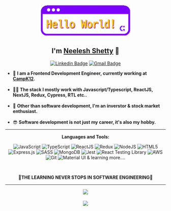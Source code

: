 <h3 align="center">
  <img src="https://raw.githubusercontent.com/neeleshio/neeleshio/master/helloworld.gif" height="100">
</h3>

<div align="center">
<h2> I'm <a href="https://linkedin.com/in/neeleshio">Neelesh Shetty</a> 👋</h2>

[![Linkedin Badge](https://img.shields.io/badge/-neeleshio-blue?style=flat&logo=Linkedin&logoColor=white&link=https://www.linkedin.com/in/neeleshio)](https://www.linkedin.com/in/neeleshio) [![Gmail Badge](https://img.shields.io/badge/-neeleshiodev-c14438?style=flat&logo=Gmail&logoColor=white&link=mailto:neeleshiodev@gmail.com)](mailto:neeleshiodev@gmail.com)
</div>
  
<ul>
  <li>🚀 <b>I am a Frontend Development Engineer, currently working at <a href="https://www.campk12.com/" target="_blank">CampK12</a>.</b></li>
  <br/>
  <li>👨‍💻 <b>The stack I mostly work with Javascript/Typescript, ReactJS, NextJS, Redux, Cypress, RTL etc..</b></li>
  <br/>
  <li>🧐 <b>Other than software development, I'm an inverstor & stock market enthusiast.</b></li>
  <br/>
  <li>😎 <b>Software development is not just my career, it's also my hobby.</b></li>
</ul>
  
<hr/>

<div align="center">
  
**Languages and Tools:**  

![JavaScript](https://img.shields.io/badge/javascript-%23404d59.svg?style=flat&logo=javascript&logoColor=F7F700)
![TypeScript](https://img.shields.io/badge/typescript-2F74C0.svg?style=flat&logo=typescript&logoColor=white)
![ReactJS](https://img.shields.io/badge/reactjs-%2361DAFB.svg?style=flat&logo=react&logoColor=black)
![Redux](https://img.shields.io/badge/redux-7248B6.svg?style=flat&logo=redux&logoColor=white)
![NodeJS](https://img.shields.io/badge/node.js-%2343853D.svg?style=flat&logo=node.js&logoColor=white)
![HTML5](https://img.shields.io/badge/html5-%23E34F26.svg?style=flat&logo=html5&logoColor=white) 
![Express.js](https://img.shields.io/badge/express.js-%23404d59.svg?style=flat&logo=express&logoColor=%2361DAFB) 
![SASS](https://img.shields.io/badge/sass-C76494.svg?style=flat&logo=sass&logoColor=white)
![MongoDB](https://img.shields.io/badge/MongoDB-%234ea94b.svg?style=flat&logo=mongodb&logoColor=white)
![Jest](https://img.shields.io/badge/jest-944058.svg?style=flat&logo=jest&logoColor=white)
![React Testing Library](https://img.shields.io/badge/TestingLibrary-DC3130.svg?style=flat&logo=testing-library&logoColor=white) 
![AWS](https://img.shields.io/badge/AWS-%23FF9900.svg?style=flat&logo=amazon-aws&logoColor=white) 
![Git](https://img.shields.io/badge/git-%23F05033.svg?style=flat&logo=git&logoColor=white)
![Material UI](https://img.shields.io/badge/materialUI-13B6FF.svg?style=flat&logo=material-ui&logoColor=white)
& learning more....

<br/>

🎉<b>THE LEARNING NEVER STOPS IN SOFTWARE ENGINEERING</b>🎉
</div>

<hr/>
  
<div align="center">
<img src="https://github-readme-streak-stats.herokuapp.com/?user=neeleshio&theme=blood&include_all_commits=true&count_private=true">
   <div>
   <br/>
      <img src="https://visitor-badge.laobi.icu/badge?page_id=neeleshio.visitor-badge">
  </div>
</div>
  

